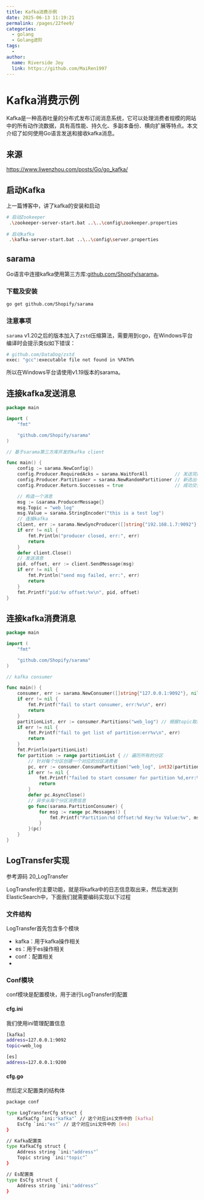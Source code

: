 ```yaml
---
title: Kafka消费示例
date: 2025-06-13 11:19:21
permalink: /pages/22fee9/
categories:
  - golang
  - Golang进阶
tags:
  - 
author: 
  name: Riverside Joy
  link: https://github.com/MaiRen1997
---
```

# Kafka消费示例

Kafka是一种高吞吐量的分布式发布订阅消息系统，它可以处理消费者规模的网站中的所有动作流数据，具有高性能、持久化、多副本备份、横向扩展等特点。本文介绍了如何使用Go语言发送和接收kafka消息。

## 来源

https://www.liwenzhou.com/posts/Go/go_kafka/

## 启动Kafka

上一篇博客中，讲了kafka的安装和启动

```bash
# 启动Zookeeper
 .\zookeeper-server-start.bat ..\..\config\zookeeper.properties
 
# 启动kafka
 .\kafka-server-start.bat ..\..\config\server.properties
```

## sarama

Go语言中连接kafka使用第三方库:[github.com/Shopify/sarama](https://github.com/Shopify/sarama)。

### 下载及安装

```bash
go get github.com/Shopify/sarama
```

### 注意事项

`sarama` v1.20之后的版本加入了`zstd`压缩算法，需要用到cgo，在Windows平台编译时会提示类似如下错误：

```bash
# github.com/DataDog/zstd
exec: "gcc":executable file not found in %PATH%
```

所以在Windows平台请使用v1.19版本的sarama。

## 连接kafka发送消息

```go
package main

import (
	"fmt"

	"github.com/Shopify/sarama"
)

// 基于sarama第三方库开发的kafka client

func main() {
	config := sarama.NewConfig()
	config.Producer.RequiredAcks = sarama.WaitForAll          // 发送完数据需要leader和follow都确认
	config.Producer.Partitioner = sarama.NewRandomPartitioner // 新选出一个partition
	config.Producer.Return.Successes = true                   // 成功交付的消息将在success channel返回

	// 构造一个消息
	msg := &sarama.ProducerMessage{}
	msg.Topic = "web_log"
	msg.Value = sarama.StringEncoder("this is a test log")
	// 连接kafka
	client, err := sarama.NewSyncProducer([]string{"192.168.1.7:9092"}, config)
	if err != nil {
		fmt.Println("producer closed, err:", err)
		return
	}
	defer client.Close()
	// 发送消息
	pid, offset, err := client.SendMessage(msg)
	if err != nil {
		fmt.Println("send msg failed, err:", err)
		return
	}
	fmt.Printf("pid:%v offset:%v\n", pid, offset)
}
```

## 连接kafka消费消息

```go
package main

import (
	"fmt"

	"github.com/Shopify/sarama"
)

// kafka consumer

func main() {
	consumer, err := sarama.NewConsumer([]string{"127.0.0.1:9092"}, nil)
	if err != nil {
		fmt.Printf("fail to start consumer, err:%v\n", err)
		return
	}
	partitionList, err := consumer.Partitions("web_log") // 根据topic取到所有的分区
	if err != nil {
		fmt.Printf("fail to get list of partition:err%v\n", err)
		return
	}
	fmt.Println(partitionList)
	for partition := range partitionList { // 遍历所有的分区
		// 针对每个分区创建一个对应的分区消费者
		pc, err := consumer.ConsumePartition("web_log", int32(partition), sarama.OffsetNewest)
		if err != nil {
			fmt.Printf("failed to start consumer for partition %d,err:%v\n", partition, err)
			return
		}
		defer pc.AsyncClose()
		// 异步从每个分区消费信息
		go func(sarama.PartitionConsumer) {
			for msg := range pc.Messages() {
				fmt.Printf("Partition:%d Offset:%d Key:%v Value:%v", msg.Partition, msg.Offset, msg.Key, msg.Value)
			}
		}(pc)
	}
}
```

## LogTransfer实现

参考源码 20_LogTransfer

LogTransfer的主要功能，就是将kafka中的日志信息取出来，然后发送到ElasticSearch中，下面我们就需要编码实现以下过程

### 文件结构

LogTransfer首先包含多个模块

- kafka：用于kafka操作相关
- es：用于es操作相关
- conf：配置相关
- 

### Conf模块

conf模块是配置模块，用于进行LogTransfer的配置

#### cfg.ini

我们使用ini管理配置信息

```bash
[kafka]
address=127.0.0.1:9092
topic=web_log

[es]
address=127.0.0.1:9200
```

#### cfg.go

然后定义配置类的结构体

```bash
package conf

type LogTransferCfg struct {
	KafkaCfg `ini:"kafka"` // 这个对应ini文件中的 [kafka]
	EsCfg `ini:"es"` // 这个对应ini文件中的 [es]
}

// Kafka配置类
type KafkaCfg struct {
	Address string `ini:"address"`
	Topic string `ini:"topic"`
}

// Es配置类
type EsCfg struct {
	Address string `ini:"address"`
}
```

